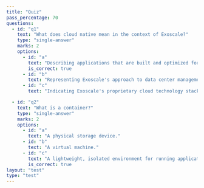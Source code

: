 ```yaml
---
title: "Quiz"
pass_percentage: 70
questions:
  - id: "q1"
    text: "What does cloud native mean in the context of Exoscale?"
    type: "single-answer"
    marks: 2
    options:
      - id: "a"
        text: "Describing applications that are built and optimized for cloud environments."
        is_correct: true
      - id: "b"
        text: "Representing Exoscale's approach to data center management."
      - id: "c"
        text: "Indicating Exoscale's proprietary cloud technology stack"

  - id: "q2"
    text: "What is a container?"
    type: "single-answer"
    marks: 2
    options:
      - id: "a"
        text: "A physical storage device."
      - id: "b"
        text: "A virtual machine."
      - id: "c"
        text: "A lightweight, isolated environment for running applications."
        is_correct: true
layout: "test"
type: "test"
---
```

